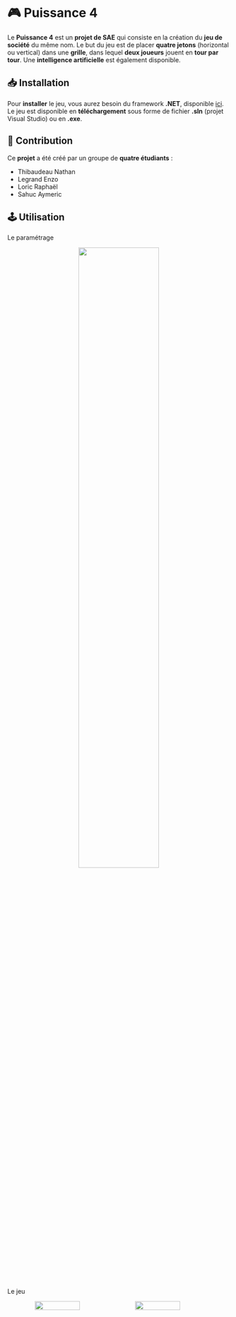 # 🎮 Puissance 4

Le **Puissance 4** est un **projet de SAE** qui consiste en la création du **jeu de société** du même nom. Le but du jeu est de placer **quatre jetons** (horizontal ou vertical) dans une **grille**, dans lequel **deux joueurs** jouent en **tour par tour**. Une **intelligence artificielle** est également disponible.

## 📥 Installation

Pour **installer** le jeu, vous aurez besoin du framework **.NET**, disponible [ici](https://dotnet.microsoft.com/en-us/download/dotnet-framework). Le jeu est disponible en **téléchargement** sous forme de fichier **.sln** (projet Visual Studio) ou en **.exe**.

## 🤝 Contribution

Ce **projet** a été créé par un groupe de **quatre étudiants** :

- Thibaudeau Nathan
- Legrand Enzo
- Loric Raphaël
- Sahuc Aymeric

## 🕹️ Utilisation


Le paramétrage
<p align="center">
  <img src="https://media.discordapp.net/attachments/1048354870844989503/1117040142490804234/Parametrage.png" width='60%'>
  </p>

Le jeu
<div align="center">
  <div style="display: flex;">
    <img src="https://media.discordapp.net/attachments/1048354870844989503/1117040142188810321/10x10.png" width='45%' style="vertical-align: top;" />
    <img src="https://media.discordapp.net/attachments/1048354870844989503/1117040142750847016/4x4.png" width='45%' />
  </div>
</div>
